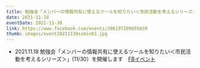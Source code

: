 ```yaml
---
title: 勉強会「メンバーの情報共有に使えるツールを知りたい＜市民活動を考えるシリーズ＞」(11/30）を開催します
date: 2021-11-18
eventDate: 2021-11-30
link: https://www.facebook.com/events/386197209855639
thumb: images/event20211130simin01.jpg
---
```

- 2021.11.18 勉強会「メンバーの情報共有に使えるツールを知りたい＜市民活動を考えるシリーズ＞」(11/30）を開催します　[FBイベント](https://www.facebook.com/events/386197209855639)
